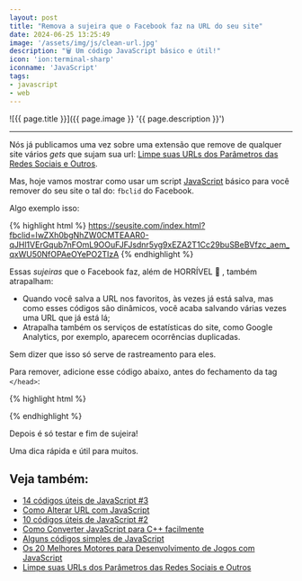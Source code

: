 ```yaml
---
layout: post
title: "Remova a sujeira que o Facebook faz na URL do seu site"
date: 2024-06-25 13:25:49
image: '/assets/img/js/clean-url.jpg'
description: "🗑️ Um código JavaScript básico e útil!"
icon: 'ion:terminal-sharp'
iconname: 'JavaScript'
tags:
- javascript
- web
---
```


![{{ page.title }}]({{ page.image }} '{{ page.description }}')

---

Nós já publicamos uma vez sobre uma extensão que remove de qualquer site vários *gets* que sujam sua url: [Limpe suas URLs dos Parâmetros das Redes Sociais e Outros](https://terminalroot.com.br/2019/09/limpe-sua-url.html).

Mas, hoje vamos mostrar como usar um script [JavaScript](https://terminalroot.com.br/tags#javascript) básico para você remover do seu site o tal do: `fbclid` do Facebook.

Algo exemplo isso:

{% highlight html %}
https://seusite.com/index.html?fbclid=IwZXh0bgNhZW0CMTEAAR0-qJHl1VErGqub7nFOmL9OOuFJFJsdnr5yg9xEZA2T1Cc29buSBeBVfzc_aem_qxWU50NfOPAeOYePO2TlzA
{% endhighlight %}

Essas *sujeiras* que o Facebook faz, além de HORRÍVEL 🤮 , também atrapalham:
+ Quando você salva a URL nos favoritos, às vezes já está salva, mas como esses códigos são dinâmicos, você acaba salvando várias vezes uma URL que já está lá;
+ Atrapalha também os serviços de estatísticas do site, como Google Analytics, por exemplo, aparecem ocorrências duplicadas.

Sem dizer que isso só serve de rastreamento para eles.

Para remover, adicione esse código abaixo, antes do fechamento da tag `</head>`:

{% highlight html %}
<!-- REMOVE fbclid -->
<script>
  const url = window.location.href
  if(url.match(/fbclid/)){
    const nova_url = url.replace( new RegExp("\\\?fbclid.*","gm"),"")
    history.pushState({}, null, nova_url);
  }
</script>
{% endhighlight %}

Depois é só testar e fim de sujeira!

Uma dica rápida e útil para muitos.

## Veja também:
+ [14 códigos úteis de JavaScript #3](https://terminalroot.com.br/2024/06/14-codigos-uteis-de-javascript-3.html)
+ [Como Alterar URL com JavaScript](https://terminalroot.com.br/2022/02/original-url.html)
+ [10 códigos úteis de JavaScript #2](https://terminalroot.com.br/2016/12/alguns-codigos-simples-de-javascript-2.html)
+ [Como Converter JavaScript para C++ facilmente](https://terminalroot.com.br/2024/05/como-converter-javascript-para-cpp-facilmente.html)
+ [Alguns códigos simples de JavaScript](https://terminalroot.com.br/2011/11/alguns-codigos-simples-de-javascript.html)
+ [Os 20 Melhores Motores para Desenvolvimento de Jogos com JavaScript](https://terminalroot.com.br/2024/05/os-20-melhores-motores-para-desenvolvimento-de-jogos-com-javascript.html)
+ [Limpe suas URLs dos Parâmetros das Redes Sociais e Outros](https://terminalroot.com.br/2019/09/limpe-sua-url.html)


